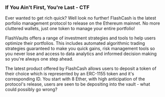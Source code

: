 
### If You Ain't First, You're Last - CTF

Ever wanted to get rich quick? Well look no further! FlashCash is the latest porfolio management protocol to release on the Ethereum mainnet.
No more cluttered wallets, just one token to manage your entire portfolio!

FlashVaults offers a range of investment strategies and tools to help users optimize their portfolios. This includes automated algorithmic trading strategies guaranteed to make you quick gains, risk management tools so you never lose and access to data analytics and informed decision making so you're always one step ahead.

The latest product offered by FlashCash allows users to deposit a token of their choice which is represented by an ERC-1155 token and it's corresponding ID. You start with 8 Ether, with high anticipation of the protocol's release, users are seen to be depositing into the vault - what could possibly go wrong?

